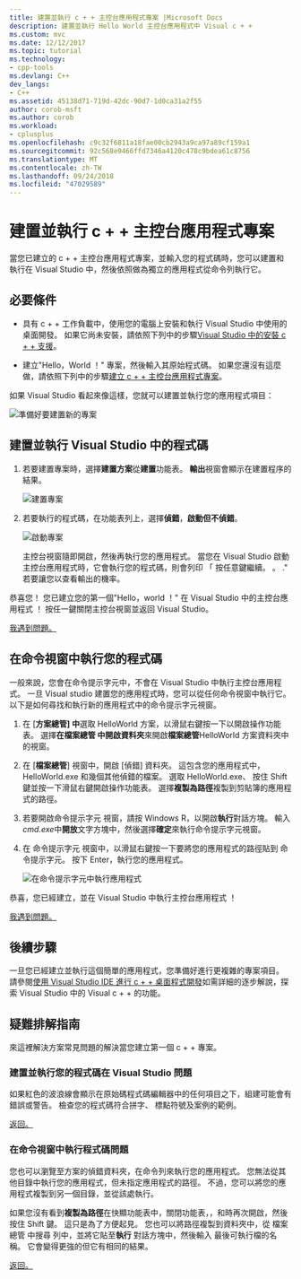 ```yaml
---
title: 建置並執行 c + + 主控台應用程式專案 |Microsoft Docs
description: 建置並執行 Hello World 主控台應用程式中 Visual c + +
ms.custom: mvc
ms.date: 12/12/2017
ms.topic: tutorial
ms.technology:
- cpp-tools
ms.devlang: C++
dev_langs:
- C++
ms.assetid: 45138d71-719d-42dc-90d7-1d0ca31a2f55
author: corob-msft
ms.author: corob
ms.workload:
- cplusplus
ms.openlocfilehash: c9c32f6811a18fae00cb2943a9ca97a89cf159a1
ms.sourcegitcommit: 92c568e9466ffd7346a4120c478c9bdea61c8756
ms.translationtype: MT
ms.contentlocale: zh-TW
ms.lasthandoff: 09/24/2018
ms.locfileid: "47029589"
---
```

# <a name="build-and-run-a-c-console-app-project"></a>建置並執行 c + + 主控台應用程式專案

當您已建立的 c + + 主控台應用程式專案，並輸入您的程式碼時，您可以建置和執行在 Visual Studio 中，然後依照做為獨立的應用程式從命令列執行它。

## <a name="prerequisites"></a>必要條件

- 具有 c + + 工作負載中，使用您的電腦上安裝和執行 Visual Studio 中使用的桌面開發。 如果它尚未安裝，請依照下列中的步驟[Visual Studio 中的安裝 c + + 支援](../build/vscpp-step-0-installation.md)。

- 建立"Hello，World ！" 專案，然後輸入其原始程式碼。 如果您還沒有這麼做，請依照下列中的步驟[建立 c + + 主控台應用程式專案](../build/vscpp-step-1-create.md)。

如果 Visual Studio 看起來像這樣，您就可以建置並執行您的應用程式項目：

   ![準備好要建置新的專案](../build/media/vscpp-ready-to-build.png "準備好要建置新的專案")

## <a name="build-and-run-your-code-in-visual-studio"></a>建置並執行 Visual Studio 中的程式碼

1. 若要建置專案時，選擇**建置方案**從**建置**功能表。 **輸出**視窗會顯示在建置程序的結果。

   ![建置專案](../build/media/vscpp-build-solution.gif "建置專案")

1. 若要執行的程式碼，在功能表列上，選擇**偵錯**，**啟動但不偵錯**。

   ![啟動專案](../build/media/vscpp-start-without-debugging.gif "啟動專案")

   主控台視窗隨即開啟，然後再執行您的應用程式。 當您在 Visual Studio 啟動主控台應用程式時，它會執行您的程式碼，則會列印 「 按任意鍵繼續。 。 ." 若要讓您以查看輸出的機率。

恭喜您！ 您已建立您的第一個"Hello，world ！" 在 Visual Studio 中的主控台應用程式 ！ 按任一鍵關閉主控台視窗並返回 Visual Studio。

[我遇到問題。](#build-and-run-your-code-in-visual-studio-issues)

## <a name="run-your-code-in-a-command-window"></a>在命令視窗中執行您的程式碼

一般來說，您會在命令提示字元中，不會在 Visual Studio 中執行主控台應用程式。 一旦 Visual studio 建置您的應用程式時，您可以從任何命令視窗中執行它。 以下是如何尋找和執行新的應用程式中的命令提示字元視窗。

1. 在 [**方案總管] 中**選取 HelloWorld 方案，以滑鼠右鍵按一下以開啟操作功能表。 選擇**在檔案總管 中開啟資料夾**來開啟**檔案總管**HelloWorld 方案資料夾中的視窗。

1. 在 [**檔案總管**] 視窗中，開啟 [偵錯] 資料夾。 這包含您的應用程式中，HelloWorld.exe 和幾個其他偵錯的檔案。 選取 HelloWorld.exe、 按住 Shift 鍵並按一下滑鼠右鍵開啟操作功能表。 選擇**複製為路徑**複製到剪貼簿的應用程式的路徑。

1. 若要開啟命令提示字元 視窗，請按 Windows R，以開啟**執行**對話方塊。 輸入*cmd.exe*中**開放**文字方塊中，然後選擇**確定**來執行命令提示字元視窗。

1. 在 命令提示字元 視窗中，以滑鼠右鍵按一下要將您的應用程式的路徑貼到 命令提示字元。 按下 Enter，執行您的應用程式。

   ![在命令提示字元中執行應用程式](../build/media/vscpp-run-in-cmd.gif "在命令提示字元中執行應用程式")

恭喜，您已經建立，並在 Visual Studio 中執行主控台應用程式 ！

[我遇到問題。](#run-your-code-in-a-command-window-issues)

## <a name="next-steps"></a>後續步驟

一旦您已經建立並執行這個簡單的應用程式，您準備好進行更複雜的專案項目。 請參閱[使用 Visual Studio IDE 進行 c + + 桌面程式開發](../ide/using-the-visual-studio-ide-for-cpp-desktop-development.md)如需詳細的逐步解說，探索 Visual Studio 中的 Visual c + + 的功能。

## <a name="troubleshooting-guide"></a>疑難排解指南

來這裡解決方案常見問題的解決當您建立第一個 c + + 專案。

### <a name="build-and-run-your-code-in-visual-studio-issues"></a>建置並執行您的程式碼在 Visual Studio 問題

如果紅色的波浪線會顯示在原始碼程式碼編輯器中的任何項目之下，組建可能會有錯誤或警告。 檢查您的程式碼符合拼字、 標點符號及案例的範例。

[返回。](#build-and-run-your-code-in-visual-studio)

### <a name="run-your-code-in-a-command-window-issues"></a>在命令視窗中執行程式碼問題

您也可以瀏覽至方案的偵錯資料夾，在命令列來執行您的應用程式。 您無法從其他目錄中執行您的應用程式，但未指定應用程式的路徑。 不過，您可以將您的應用程式複製到另一個目錄，並從該處執行。

如果您沒有看到**複製為路徑**在快顯功能表中，關閉功能表，，和時再次開啟，然後按住 Shift 鍵。 這只是為了方便起見。 您也可以將路徑複製到資料夾中，從 檔案總管 中搜尋 列中，並將它貼至**執行** 對話方塊中，然後輸入 最後可執行檔的名稱。 它會變得更強的但它有相同的結果。

[返回。](#run-your-code-in-a-command-window)

<iframe src="" height="0" width="0" frameborder="0" name="frameTarget" />
